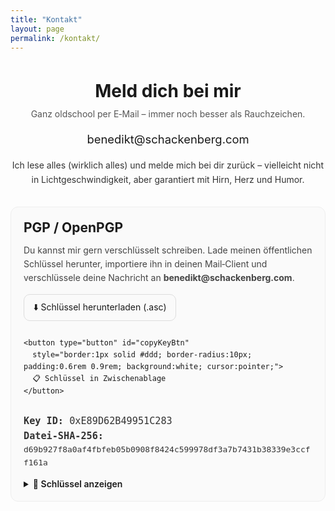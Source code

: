 ```yaml
---
title: "Kontakt"
layout: page
permalink: /kontakt/
---
```


<div class="contact" style="max-width: 720px; margin: 0 auto; text-align:center; line-height:1.6;">
  <h1 style="margin-bottom:0.25rem;">Meld dich bei mir</h1>
  <p style="margin-top:0; color:#555;">Ganz oldschool per E‑Mail – immer noch besser als Rauchzeichen.</p>

  <p style="font-size:1.15rem; margin: 0.5rem 0 1rem;">
    <a href="mailto:benedikt@schackenberg.com" style="text-decoration:none;">benedikt@schackenberg.com</a>
  </p>

  <p style="margin:1rem 0 2rem; color:#333;">
    Ich lese alles (wirklich alles) und melde mich bei dir zurück – vielleicht nicht in Lichtgeschwindigkeit,
    aber garantiert mit Hirn, Herz und Humor.
  </p>

  <!-- PGP / OpenPGP -->
<section aria-labelledby="pgp-title" style="text-align:left; border:1px solid #eee; border-radius:12px; padding:1rem 1.25rem; background:#fafafa;">
  <h2 id="pgp-title" style="margin-top:0; margin-bottom:0.5rem;">PGP / OpenPGP</h2>
  <p style="margin-top:0.25rem; color:#444;">
    Du kannst mir gern verschlüsselt schreiben. Lade meinen öffentlichen Schlüssel herunter, importiere ihn in deinen Mail‑Client
    und verschlüssele deine Nachricht an <strong>benedikt@schackenberg.com</strong>.
  </p>

  <div style="display:flex; gap:0.75rem; flex-wrap:wrap; align-items:center; margin:0.75rem 0 0.5rem;">
    <a class="btn" href="/assets/keys/benedikt-schackenberg.asc" download
       style="display:inline-block; border:1px solid #ddd; border-radius:10px; padding:0.6rem 0.9rem; text-decoration:none;">
      ⬇️ Schlüssel herunterladen (.asc)
    </a>

    <button type="button" id="copyKeyBtn"
      style="border:1px solid #ddd; border-radius:10px; padding:0.6rem 0.9rem; background:white; cursor:pointer;">
      📋 Schlüssel in Zwischenablage
    </button>
  </div>

  <div style="font-family: ui-monospace, SFMono-Regular, Menlo, Consolas, monospace; font-size:0.95rem; color:#333; margin-top:0.75rem;">
    <div><strong>Key ID:</strong> 0xE89D62B49951C283</div>
    <div><strong>Datei‑SHA‑256:</strong> <code>d69b927f8a0af4fbfeb05b0908f8424c599978df3a7b7431b38339e3ccff161a</code></div>
  </div>

  <details id="keyDetails" style="margin-top:0.75rem;">
    <summary style="cursor:pointer; font-weight:600;">🔐 Schlüssel anzeigen</summary>
    <pre id="pgpKeyBlock" style="white-space:pre-wrap; overflow:auto; background:#fff; border:1px solid #eee; border-radius:8px; padding:0.75rem; margin-top:0.5rem;">Lade Schlüssel…</pre>
    <p style="margin-top:0.5rem; color:#666; font-size:0.95rem;">
      Tipp: Fingerprint nach dem Import im Mail‑Client prüfen.
    </p>
  </details>
</section>

<script>
  (function() {
    const KEY_URL = '/assets/keys/benedikt-schackenberg.asc';
    const btn = document.getElementById('copyKeyBtn');
    const details = document.getElementById('keyDetails');
    const pre = document.getElementById('pgpKeyBlock');
    let loaded = false, cache = '';

    // Laden, sobald der Nutzer den <details>-Block öffnet (Lazy Load)
    details?.addEventListener('toggle', async () => {
      if (!details.open || loaded) return;
      try {
        const res = await fetch(KEY_URL, { cache: 'no-store' });
        const text = await res.text();
        cache = text;
        pre.textContent = text;
        loaded = true;
      } catch (e) {
        pre.textContent = 'Fehler beim Laden des Schlüssels.';
      }
    });

    // Copy-Button
    btn?.addEventListener('click', async () => {
      try {
        if (!cache) {
          const res = await fetch(KEY_URL, { cache: 'no-store' });
          cache = await res.text();
        }
        await navigator.clipboard.writeText(cache);
        btn.textContent = '✅ Kopiert';
        setTimeout(() => btn.textContent = '📋 Schlüssel in Zwischenablage', 2000);
      } catch(e) {
        btn.textContent = '❌ Fehler';
        setTimeout(() => btn.textContent = '📋 Schlüssel in Zwischenablage', 2000);
      }
    });
  })();
</script>